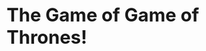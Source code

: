 <html>
<head>
	<title>The Game of Game of Thrones!</title>
	<link rel="stylesheet" type="text/css" href="style.css">
</head>
<header>

</header>
<body>
<div id="container" style="width: 100%;">
<h2 style="font-size: 3em;">The Game of Game of Thrones!</h2>
<div id="image"></div>
<div id="imagesource"></div>
<div id="ccontent">
<div id="cdes"></div>
</div>
<div id="story"></div>

<section id="battlefield">
	<div id="battlelog">
	</div>
	<div id="result">
	</div>
</section>
<div id="playagain"></div>
</div> <!-- container -->
</body>

<script type="text/javascript" src="my_solution.js"></script>
</html>
